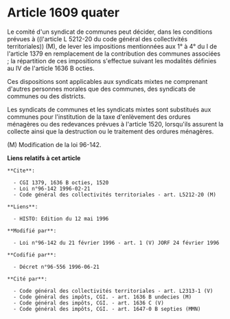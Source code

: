 # Article 1609 quater

Le comité d'un syndicat de communes peut décider, dans les conditions prévues à ((l'article L 5212-20 du code général des
collectivités territoriales)) (M), de lever les impositions mentionnées aux 1° à 4°  du I de l'article 1379 en remplacement
de la contribution des communes associées ; la répartition de ces impositions s'effectue suivant les modalités définies au IV
de l'article 1636 B octies.

Ces dispositions sont applicables aux syndicats mixtes ne comprenant d'autres personnes morales que des communes, des
syndicats de communes ou des districts.

Les syndicats de communes et les syndicats mixtes sont substitués aux communes pour l'institution de la taxe d'enlèvement des
ordures ménagères ou des redevances prévues à l'article 1520, lorsqu'ils assurent la collecte ainsi que la destruction ou le
traitement des ordures ménagères.

(M) Modification de la loi 96-142.

**Liens relatifs à cet article**

	**Cite**:

	  - CGI 1379, 1636 B octies, 1520
	  - Loi n°96-142 1996-02-21
	  - Code général des collectivités territoriales - art. L5212-20 (M)

	**Liens**:

	  - HISTO: Edition du 12 mai 1996

	**Modifié par**:

	  - Loi n°96-142 du 21 février 1996 - art. 1 (V) JORF 24 février 1996

	**Codifié par**:

	  - Décret n°96-556 1996-06-21

	**Cité par**:

	  - Code général des collectivités territoriales - art. L2313-1 (V)
	  - Code général des impôts, CGI. - art. 1636 B undecies (M)
	  - Code général des impôts, CGI. - art. 1636 C (V)
	  - Code général des impôts, CGI. - art. 1647-0 B septies (MMN)
